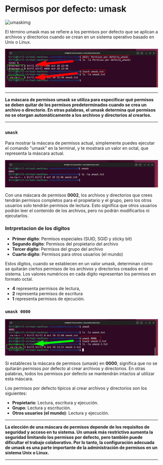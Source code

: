 # Permisos por defecto: umask

![umaskimg](https://phoenixnap.com/kb/wp-content/uploads/2021/04/linux-umask-command.png)

El término umask mas se refiere a los permisos por defecto que se aplican a archivos y directorios cuando se crean en un sistema operativo basado en Unix o Linux. 

![umask](/img/807-umask.png)


***
**La máscara de permisos umask se utiliza para especificar qué permisos se deben quitar de los permisos predeterminados cuando se crea un archivo o directorio. En otras palabras, el umask determina qué permisos no se otorgan automáticamente a los archivos y directorios al crearlos.**
***

### `umask`

Para mostrar la máscara de permisos actual, simplemente puedes ejecutar el comando "umask" en la terminal, y te mostrará un valor en octal, que representa la máscara actual.

![umask 002](/img/807-umasl-002.png)

Con una máscara de permisos **0002**, los archivos y directorios que crees tendrán permisos completos para el propietario y el grupo, pero los otros usuarios solo tendrán permisos de lectura. Esto significa que otros usuarios podrán leer el contenido de los archivos, pero no podrán modificarlos ni ejecutarlos.

### Intrpretacion de los digitos

* **Primer dígito**: Permisos especiales (SUID, SGID y sticky bit)
* **Segundo dígito**: Permisos del propietario del archivo
* **Tercer dígito**: Permisos del grupo del archivo
* **Cuarto dígito**: Permisos para otros usuarios (el mundo)

Estos dígitos, cuando se establecen en un valor umask, determinan cómo se quitarán ciertos permisos de los archivos y directorios creados en el sistema. Los valores numéricos en cada dígito representan los permisos en formato octal.

* **4** representa permisos de lectura, 
* **2** representa permisos de escritura 
* **1** representa permisos de ejecución.

### `umask 0000`

![umask 0000](/img/807-umask-000.png)

Si estableces la máscara de permisos (umask) en **0000**, significa que no se quitarán permisos por defecto al crear archivos y directorios. En otras palabras, todos los permisos por defecto se mantendrán intactos al utilizar esta máscara.

Los permisos por defecto típicos al crear archivos y directorios son los siguientes:

* **Propietario**: Lectura, escritura y ejecución.
* **Grupo**: Lectura y escritución.
* **Otros usuarios (el mundo)**: Lectura y ejecución.

***
**La elección de una máscara de permisos depende de los requisitos de seguridad y acceso en tu sistema. Un umask más restrictivo aumenta la seguridad limitando los permisos por defecto, pero también puede dificultar el trabajo colaborativo. Por lo tanto, la configuración adecuada de umask es una parte importante de la administración de permisos en un sistema Unix o Linux.**
***